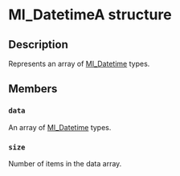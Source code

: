 # MI_DatetimeA structure

## Description

Represents an array of [MI_Datetime](https://learn.microsoft.com/windows/desktop/api/mi/ns-mi-mi_datetime) types.

## Members

### `data`

An array of [MI_Datetime](https://learn.microsoft.com/windows/desktop/api/mi/ns-mi-mi_datetime) types.

### `size`

Number of items in the data array.